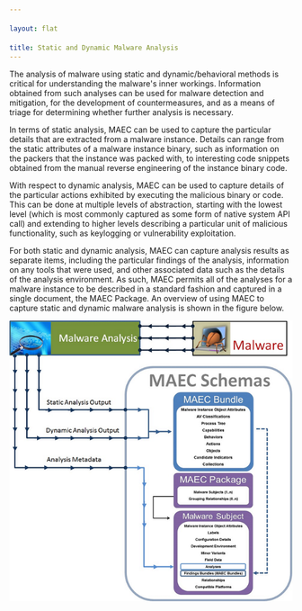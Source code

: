 ```yaml
---

layout: flat

title: Static and Dynamic Malware Analysis
---
```




The analysis of malware using static and dynamic/behavioral methods is critical for understanding the malware's inner workings.  Information obtained from such analyses can be used for malware detection and mitigation, for the development of countermeasures, and as a means of triage for determining whether further analysis is necessary. 

In terms of static analysis, MAEC can be used to capture the particular details that are extracted from a malware instance.  Details can range from the static attributes of a malware instance binary, such as information on the packers that the instance was packed with, to interesting code snippets obtained from the manual reverse engineering of the instance binary code.

With respect to dynamic analysis, MAEC can be used to capture details of the particular actions exhibited by executing the malicious binary or code. This can be done at multiple levels of abstraction, starting with the lowest level (which is most commonly captured as some form of native system API call) and extending to higher levels describing a particular unit of malicious functionality, such as keylogging or vulnerability exploitation. 

For both static and dynamic analysis, MAEC can capture analysis results as separate items, including the particular findings of the analysis, information on any tools that were used, and other associated data such as the details of the analysis environment. As such, MAEC permits all of the analyses for a malware instance to be described in a standard fashion and captured in a single document, the MAEC Package.  An overview of using MAEC to capture static and dynamic malware analysis is shown in the figure below.
<p></p>

<img src="malwareanalysis.png" alt="Malware analysis with MAEC"/>

